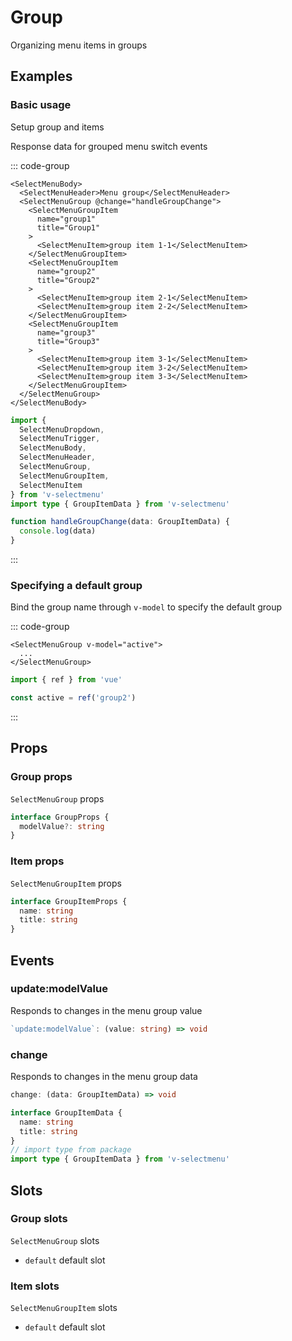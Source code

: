 # Group

Organizing menu items in groups

<script setup>
import LogDataPrinter from '@/views/components/LogDataPrinter.vue'
import { menuGroupWithLogs, MenuGroupWithValue } from '@/script/select-menu/group'

const { logs, NormalMenuGroup } = menuGroupWithLogs()
</script>

## Examples

### Basic usage

Setup group and items

<NormalMenuGroup />

Response data for grouped menu switch events

<LogDataPrinter :logs="logs" />

::: code-group

```vue-html
<SelectMenuBody>
  <SelectMenuHeader>Menu group</SelectMenuHeader>
  <SelectMenuGroup @change="handleGroupChange">
    <SelectMenuGroupItem
      name="group1"
      title="Group1"
    >
      <SelectMenuItem>group item 1-1</SelectMenuItem>
    </SelectMenuGroupItem>
    <SelectMenuGroupItem
      name="group2"
      title="Group2"
    >
      <SelectMenuItem>group item 2-1</SelectMenuItem>
      <SelectMenuItem>group item 2-2</SelectMenuItem>
    </SelectMenuGroupItem>
    <SelectMenuGroupItem
      name="group3"
      title="Group3"
    >
      <SelectMenuItem>group item 3-1</SelectMenuItem>
      <SelectMenuItem>group item 3-2</SelectMenuItem>
      <SelectMenuItem>group item 3-3</SelectMenuItem>
    </SelectMenuGroupItem>
  </SelectMenuGroup>
</SelectMenuBody>
```

```ts
import {
  SelectMenuDropdown,
  SelectMenuTrigger,
  SelectMenuBody,
  SelectMenuHeader,
  SelectMenuGroup,
  SelectMenuGroupItem,
  SelectMenuItem
} from 'v-selectmenu'
import type { GroupItemData } from 'v-selectmenu'

function handleGroupChange(data: GroupItemData) {
  console.log(data)
}
```

:::

### Specifying a default group

Bind the group name through `v-model` to specify the default group

<MenuGroupWithValue />

::: code-group

```vue-html
<SelectMenuGroup v-model="active">
  ...
</SelectMenuGroup>
```

```ts
import { ref } from 'vue'

const active = ref('group2')
```

:::

## Props

### Group props

`SelectMenuGroup` props

```ts
interface GroupProps {
  modelValue?: string
}
```

### Item props

`SelectMenuGroupItem` props

```ts
interface GroupItemProps {
  name: string
  title: string
}
```

## Events

### update:modelValue

Responds to changes in the menu group value

```ts
`update:modelValue`: (value: string) => void
```

### change

Responds to changes in the menu group data

```ts
change: (data: GroupItemData) => void
```

```ts
interface GroupItemData {
  name: string
  title: string
}
// import type from package
import type { GroupItemData } from 'v-selectmenu'
```

## Slots

### Group slots

`SelectMenuGroup` slots

- `default` default slot

### Item slots

`SelectMenuGroupItem` slots

- `default` default slot
